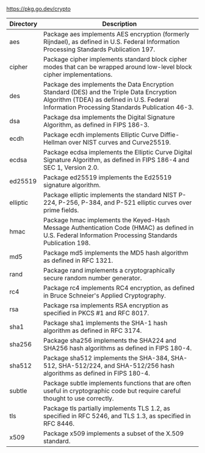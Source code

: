 


https://pkg.go.dev/crypto

Directory | Description
--|--
aes      | Package aes implements AES encryption (formerly Rijndael), as defined in U.S. Federal Information Processing Standards Publication 197.
cipher   | Package cipher implements standard block cipher modes that can be wrapped around low-level block cipher implementations.
des      | Package des implements the Data Encryption Standard (DES) and the Triple Data Encryption Algorithm (TDEA) as defined in U.S. Federal Information Processing Standards Publication 46-3.
dsa      | Package dsa implements the Digital Signature Algorithm, as defined in FIPS 186-3.
ecdh     | Package ecdh implements Elliptic Curve Diffie-Hellman over NIST curves and Curve25519.
ecdsa    | Package ecdsa implements the Elliptic Curve Digital Signature Algorithm, as defined in FIPS 186-4 and SEC 1, Version 2.0.
ed25519  | Package ed25519 implements the Ed25519 signature algorithm.
elliptic | Package elliptic implements the standard NIST P-224, P-256, P-384, and P-521 elliptic curves over prime fields.
hmac     | Package hmac implements the Keyed-Hash Message Authentication Code (HMAC) as defined in U.S. Federal Information Processing Standards Publication 198.
md5      | Package md5 implements the MD5 hash algorithm as defined in RFC 1321.
rand     | Package rand implements a cryptographically secure random number generator.
rc4      | Package rc4 implements RC4 encryption, as defined in Bruce Schneier's Applied Cryptography.
rsa      | Package rsa implements RSA encryption as specified in PKCS #1 and RFC 8017.
sha1     | Package sha1 implements the SHA-1 hash algorithm as defined in RFC 3174.
sha256   | Package sha256 implements the SHA224 and SHA256 hash algorithms as defined in FIPS 180-4.
sha512   | Package sha512 implements the SHA-384, SHA-512, SHA-512/224, and SHA-512/256 hash algorithms as defined in FIPS 180-4.
subtle   | Package subtle implements functions that are often useful in cryptographic code but require careful thought to use correctly.
tls      | Package tls partially implements TLS 1.2, as specified in RFC 5246, and TLS 1.3, as specified in RFC 8446.
x509     | Package x509 implements a subset of the X.509 standard.
